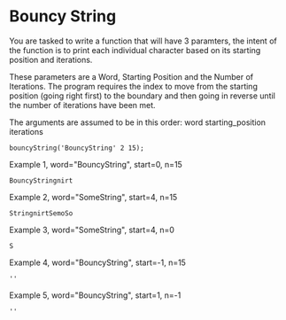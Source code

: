 # Bouncy String

You are tasked to write a function that will have 3 paramters, the intent of the function is to print each individual character based on its starting position and iterations.

These parameters are a Word, Starting Position and the Number of Iterations. The program requires the index to move from the starting position (going right first) to the boundary and then going in reverse until the number of iterations have been met.

The arguments are assumed to be in this order: word starting_position iterations
```
bouncyString('BouncyString' 2 15);
```

Example 1, word="BouncyString", start=0, n=15
```
BouncyStringnirt
```
  

Example 2, word="SomeString", start=4, n=15

```
StringnirtSemoSo
```

Example 3, word="SomeString", start=4, n=0

```
S
```

Example 4, word="BouncyString", start=-1, n=15

```
''
```

Example 5, word="BouncyString", start=1, n=-1
```
''
```
